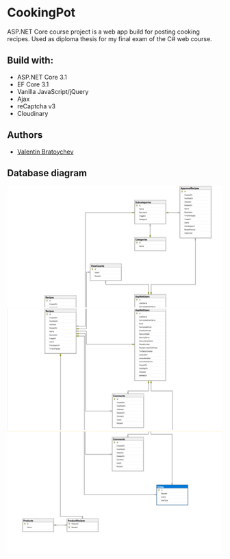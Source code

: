 # CookingPot
ASP.NET Core course project is a web app build for posting cooking recipes. Used as diploma thesis for my final exam of the C# web course. 

## Build with:

* ASP.NET Core 3.1
* EF Core 3.1
* Vanilla JavaScript/jQuery
* Ajax
* reCaptcha v3
* Cloudinary

## Authors

- [Valentin Bratoychev](https://github.com/vib1336)

## Database diagram

![Database diagram](/images/DB_Diagram.PNG)
![Database diagram](/images/DB_Diagram2.PNG)
![Database diagram](/images/DB_Diagram3.PNG)


